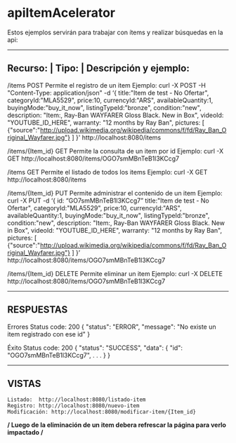 # apiItemAcelerator
Estos ejemplos servirán para trabajar con ítems y realizar búsquedas en la api:

---------------------------------------------------------------------------------------------------------------------------
Recurso:	|	    Tipo:			|			Descripción y ejemplo:
---------------------------------------------------------------------------------------------------------------------------
 /items		    	POST			  	Permite el registro de un item 
                              Ejemplo: curl -X POST -H "Content-Type: application/json" -d
                              ‘{
                                title:"Item de test - No Ofertar",
                                categoryId:"MLA5529",
                                price:10,
                                currencyId:"ARS",
                                availableQuantity:1,
                                buyingMode:"buy_it_now",
                                listingTypeId:"bronze",
                                condition:"new",
                                description: "Item:,  Ray-Ban WAYFARER Gloss Black. New in Box",
                                videoId: "YOUTUBE_ID_HERE",
                                warranty: "12 months by Ray Ban",
                                pictures: [
                                  {"source":"http://upload.wikimedia.org/wikipedia/commons/f/fd/Ray_Ban_Original_Wayfarer.jpg"}
                                ]
                              }'
                              http://localhost:8080/items


/items/{Item_id}	GET					Permite la consulta de un item por id
									            Ejemplo: curl -X GET http://localhost:8080/items/OGO7smMBnTeB1l3KCcg7
	

/items			      GET					Permite el listado de todos los items
								            	Ejemplo: curl -X GET http://localhost:8080/items

/items/{Item_id}	PUT 				Permite administrar el contenido de un item
                              Ejemplo: curl -X PUT -d
                              ‘{
                                id: “GO7smMBnTeB1l3KCcg7”
                                title:"Item de test - No Ofertar",
                                  categoryId:"MLA5529",
                                  price:10,
                                  currencyId:"ARS",
                                  availableQuantity:1,
                                  buyingMode:"buy_it_now",
                                  listingTypeId:"bronze",
                                  condition:"new",
                                  description: "Item:,  Ray-Ban WAYFARER Gloss Black. New in Box",
                                  videoId: "YOUTUBE_ID_HERE",
                                warranty: "12 months by Ray Ban",
                                  pictures: [
                                  {"source":"http://upload.wikimedia.org/wikipedia/commons/f/fd/Ray_Ban_Original_Wayfarer.jpg"}
                                  ]
                              }’
                              http://localhost:8080/items/OGO7smMBnTeB1l3KCcg7 	

/items/{Item_id}	DELETE			Permite eliminar un item
									            Ejemplo: curl -X DELETE http://localhost:8080/items/OGO7smMBnTeB1l3KCcg7

------------------------------------------------------------------------------------------------------------------------------
RESPUESTAS	
------------------------------------------------------------------------------------------------------------------------------
Errores 
            Status code: 200
            {
                 "status": "ERROR",
                  "message": "No existe un item registrado con ese id"
            }

Éxito 
            Status code: 200
            {
                  "status": "SUCCESS",
                  "data": {
                        "id": "OGO7smMBnTeB1l3KCcg7",
                        .
                        .
                        .
                  }
            }	

------------------------------------------------------------------------------------------------------------------------------
VISTAS
------------------------------------------------------------------------------------------------------------------------------
    Listado:  http://localhost:8080/listado-item
    Registro: http://localhost:8080/nuevo-item
    Modificación: http://localhost:8080/modificar-item/{Item_id}
  
  **/ Luego de la eliminación de un item debera refrescar la página para verlo impactado /** 
    
